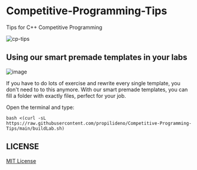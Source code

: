 # Competitive-Programming-Tips
Tips for C++ Competitive Programming

![cp-tips](https://github.com/propilideno/Competitive-Programming-Tips/assets/105776775/6e19a244-2361-4417-b9c6-64e72f388444)

## Using our smart premade templates in your labs
![image](https://github.com/propilideno/Competitive-Programming-Tips/assets/105776775/8d2599ac-167f-47ca-8789-3c7627996e73)

If you have to do lots of exercise and rewrite every single template, you don't need to to this anymore. With our smart premade templates, you can fill a folder with exactly files, perfect for your job.

Open the terminal and type:
```
bash <(curl -sL https://raw.githubusercontent.com/propilideno/Competitive-Programming-Tips/main/buildLab.sh)
```
## LICENSE
[MIT License](LICENSE)
